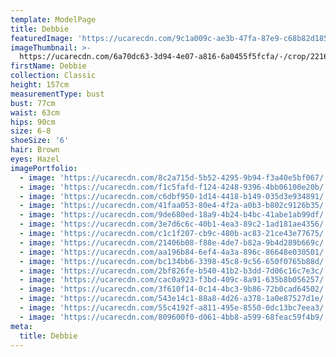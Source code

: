 ```yaml
---
template: ModelPage
title: Debbie
featuredImage: 'https://ucarecdn.com/9c1a009c-ae3b-47fa-87e9-c68b82d18560/'
imageThumbnail: >-
  https://ucarecdn.com/6a70dc63-3d94-4e07-a816-6a0455f5fcfa/-/crop/2216x2912/1256,0/-/preview/
firstName: Debbie
collection: Classic
height: 157cm
measurementType: bust
bust: 77cm
waist: 63cm
hips: 90cm
size: 6-8
shoeSize: '6'
hair: Brown
eyes: Hazel
imagePortfolio:
  - image: 'https://ucarecdn.com/8c2a715d-5b52-4295-9b94-f3a40e5bf067/'
  - image: 'https://ucarecdn.com/f1c5fafd-f124-4248-9396-4bb06100e20b/'
  - image: 'https://ucarecdn.com/c6dbf950-1d14-4418-b149-035d3e934891/'
  - image: 'https://ucarecdn.com/41faa053-80e4-4f2a-a0b3-b802c9126b35/'
  - image: 'https://ucarecdn.com/9de680ed-18a9-4b24-b4bc-41abe1ab99df/'
  - image: 'https://ucarecdn.com/3e7d6c6c-40b1-4ea3-89c2-1ad181ae4356/'
  - image: 'https://ucarecdn.com/c1c1f207-cb9c-480b-ac83-21ce43e77675/'
  - image: 'https://ucarecdn.com/21406b08-f88e-4de7-b82a-9b4d289b669c/'
  - image: 'https://ucarecdn.com/aa196b84-6ef4-4a3a-896c-86648e030501/'
  - image: 'https://ucarecdn.com/bc134bb6-3398-45c8-9c56-650f0765b88d/'
  - image: 'https://ucarecdn.com/2bf826fe-b540-41b2-b3dd-7d06c16c7e3c/'
  - image: 'https://ucarecdn.com/cac0a923-f3bd-409c-8a91-635b8b056257/'
  - image: 'https://ucarecdn.com/3f610f14-0c14-4bc3-9b86-72b0cad64502/'
  - image: 'https://ucarecdn.com/543e14c1-88a8-4d26-a378-1a0e87527d1e/'
  - image: 'https://ucarecdn.com/55c4192f-a811-495e-8550-0dc13bc7eea3/'
  - image: 'https://ucarecdn.com/809600f0-d061-4bb8-a599-68feac59f4b9/'
meta:
  title: Debbie
---
```



